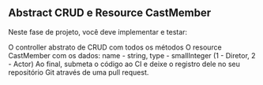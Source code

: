 ## Abstract CRUD e Resource CastMember
Neste fase de projeto, você deve implementar e testar:

O controller abstrato de CRUD com todos os métodos
O resource CastMember com os dados: name - string, type - smallInteger (1 - Diretor, 2 - Actor)
Ao final, submeta o código ao CI e deixe o registro dele no seu repositório Git através de uma pull request.
